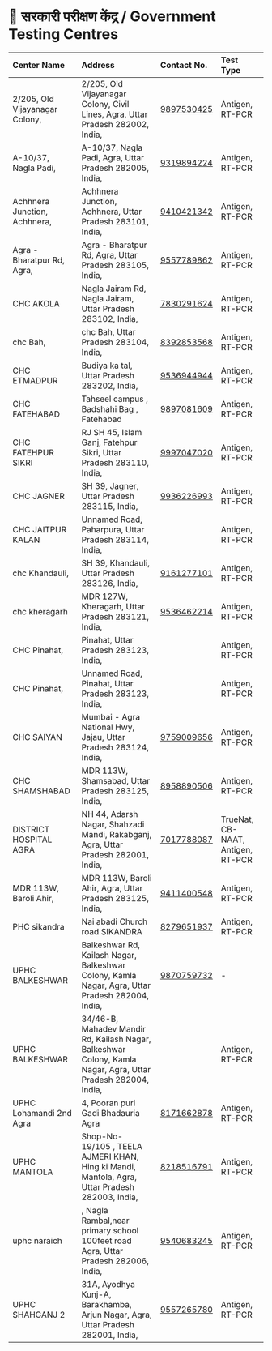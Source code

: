 # 🧪 सरकारी परीक्षण केंद्र /  Government Testing Centres

| Center Name | Address | Contact No. | Test Type |
| :--- | :--- | :--- | :--- |
| 2/205, Old Vijayanagar Colony, | 2/205, Old Vijayanagar Colony, Civil Lines, Agra, Uttar Pradesh 282002, India, | [9897530425](tel:9897530425) | Antigen, RT-PCR |
| A-10/37, Nagla Padi, | A-10/37, Nagla Padi, Agra, Uttar Pradesh 282005, India, | [9319894224](tel:9319894224) | Antigen, RT-PCR |
| Achhnera Junction, Achhnera, | Achhnera Junction, Achhnera, Uttar Pradesh 283101, India, | [9410421342](tel:9410421342) | Antigen, RT-PCR |
| Agra - Bharatpur Rd, Agra, | Agra - Bharatpur Rd, Agra, Uttar Pradesh 283105, India, | [9557789862](tel:9557789862) | Antigen, RT-PCR |
| CHC AKOLA | Nagla Jairam Rd, Nagla Jairam, Uttar Pradesh 283102, India, | [7830291624](tel:7830291624) | Antigen, RT-PCR |
| chc Bah, | chc Bah, Uttar Pradesh 283104, India, | [8392853568](tel:8392853568) | Antigen, RT-PCR |
| CHC ETMADPUR | Budiya ka tal, Uttar Pradesh 283202, India, | [9536944944](tel:9536944944) | Antigen, RT-PCR |
| CHC FATEHABAD | Tahseel campus , Badshahi Bag , Fatehabad | [9897081609](tel:9897081609) | Antigen, RT-PCR |
| CHC FATEHPUR SIKRI | RJ SH 45, Islam Ganj, Fatehpur Sikri, Uttar Pradesh 283110, India, | [9997047020](tel:9997047020) | Antigen, RT-PCR |
| CHC JAGNER | SH 39, Jagner, Uttar Pradesh 283115, India, | [9936226993](tel:9936226993) | Antigen, RT-PCR |
| CHC JAITPUR KALAN | Unnamed Road, Paharpura, Uttar Pradesh 283114, India, |  | Antigen, RT-PCR |
| chc Khandauli, | SH 39, Khandauli, Uttar Pradesh 283126, India, | [9161277101](tel:9161277101) | Antigen, RT-PCR |
| chc kheragarh | MDR 127W, Kheragarh, Uttar Pradesh 283121, India, | [9536462214](tel:9536462214) | Antigen, RT-PCR |
| CHC Pinahat, | Pinahat, Uttar Pradesh 283123, India, |  | Antigen, RT-PCR |
| CHC Pinahat, | Unnamed Road, Pinahat, Uttar Pradesh 283123, India, |  | Antigen, RT-PCR |
| CHC SAIYAN | Mumbai - Agra National Hwy, Jajau, Uttar Pradesh 283124, India, | [9759009656](tel:9759009656) | Antigen, RT-PCR |
| CHC SHAMSHABAD | MDR 113W, Shamsabad, Uttar Pradesh 283125, India, | [8958890506](tel:8958890506) | Antigen, RT-PCR |
| DISTRICT HOSPITAL AGRA | NH 44, Adarsh Nagar, Shahzadi Mandi, Rakabganj, Agra, Uttar Pradesh 282001, India, | [7017788087](tel:7017788087) | TrueNat, CB-NAAT, Antigen, RT-PCR |
| MDR 113W, Baroli Ahir, | MDR 113W, Baroli Ahir, Agra, Uttar Pradesh 283125, India, | [9411400548](tel:9411400548) | Antigen, RT-PCR |
| PHC sikandra | Nai abadi Church road SIKANDRA | [8279651937](tel:8279651937) | Antigen, RT-PCR |
| UPHC BALKESHWAR | Balkeshwar Rd, Kailash Nagar, Balkeshwar Colony, Kamla Nagar, Agra, Uttar Pradesh 282004, India, | [9870759732](tel:9870759732) | - |
| UPHC BALKESHWAR | 34/46-B, Mahadev Mandir Rd, Kailash Nagar, Balkeshwar Colony, Kamla Nagar, Agra, Uttar Pradesh 282004, India, |  | Antigen, RT-PCR |
| UPHC Lohamandi 2nd Agra | 4, Pooran puri Gadi Bhadauria Agra | [8171662878](tel:8171662878) | Antigen, RT-PCR |
| UPHC MANTOLA | Shop-No- 19/105 , TEELA AJMERI KHAN, Hing ki Mandi, Mantola, Agra, Uttar Pradesh 282003, India, | [8218516791](tel:8218516791) | Antigen, RT-PCR |
| uphc naraich | , Nagla Rambal,near primary school 100feet road Agra, Uttar Pradesh 282006, India, | [9540683245](tel:9540683245) | Antigen, RT-PCR |
| UPHC SHAHGANJ 2 | 31A, Ayodhya Kunj-A, Barakhamba, Arjun Nagar, Agra, Uttar Pradesh 282001, India, | [9557265780](tel:9557265780) | Antigen, RT-PCR |

